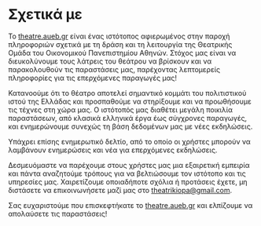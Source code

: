 # Σχετικά με

Το [theatre.aueb.gr](https://theatre.aueb.gr) είναι ένας ιστότοπος αφιερωμένος στην παροχή πληροφοριών σχετικά με τη δράση και τη λειτουργία της Θεατρικής Ομάδα του Οικονομικού Πανεπιστημίου Αθηνών. Στόχος μας είναι να διευκολύνουμε τους λάτρεις του θεάτρου να βρίσκουν και να παρακολουθούν τις παραστάσεις μας, παρέχοντας λεπτομερείς πληροφορίες για τις επερχόμενες παραγωγές μας!

Κατανοούμε ότι το θέατρο αποτελεί σημαντικό κομμάτι του πολιτιστικού ιστού της Ελλάδας και προσπαθούμε να στηρίξουμε και να προωθήσουμε τις τέχνες στη χώρα μας. Ο ιστότοπός μας διαθέτει μεγάλη ποικιλία παραστάσεων, από κλασικά ελληνικά έργα έως σύγχρονες παραγωγές, και ενημερώνουμε συνεχώς τη βάση δεδομένων μας με νέες εκδηλώσεις.

Υπάχρει επίσης ενημερωτικό δελτίο, από το οποίο οι χρήστες μπορούν να λαμβάνουν ενημερώσεις και νέα για επερχόμενες εκδηλώσεις.

Δεσμευόμαστε να παρέχουμε στους χρήστες μας μια εξαιρετική εμπειρία και πάντα αναζητούμε τρόπους για να βελτιώσουμε τον ιστότοπο και τις υπηρεσίες μας. Χαιρετίζουμε οποιαδήποτε σχόλια ή προτάσεις έχετε, μη διστάσετε να επικοινωνήσετε μαζί μας στο [theatrikiopa@gmail.com](mailto:theatrikiopa@gmail.com).

Σας ευχαριστούμε που επισκεφτήκατε το [theatre.aueb.gr](https://theatre.aueb.gr) και ελπίζουμε να απολαύσετε τις παραστάσεις!
